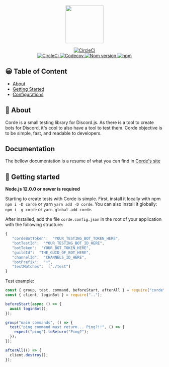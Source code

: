 <div align="center">
  <br />
  <p>
    <img width="120" height="120" src="./website/static/img/logo/android-icon-192x192.png" />
  </p>
  <p>
   <!-- <a href="https://discord.gg/f3Gs7uU">
      <img src="https://img.shields.io/discord/768647567461449778?color=7289da&logo=discord&logoColor=white" alt="Discord server" />
    </a> -->
    <a href="https://gitpod.io/#https://github.com/cordejs/corde">
      <img
        alt="CircleCi"
        src="https://img.shields.io/badge/Gitpod-ready--to--code-blue?logo=gitpod"
      />
    </a>
    <br>
    <a href="https://circleci.com/gh/cordejs/corde">
      <img
        alt="CircleCi"
        src="https://img.shields.io/circleci/build/github/cordejs/corde"
      />
    </a>
    <a href="https://codecov.io/gh/cordejs/corde">
      <img
        alt="Codecov"
        src="https://img.shields.io/codecov/c/github/cordejs/corde"
      />
    </a>
    <a href="https://www.npmjs.com/package/corde">
      <img alt="Npm version" src="https://img.shields.io/npm/v/corde" />
    </a>
    <a href="https://www.npmjs.com/package/corde">
      <img alt="npm" src="https://img.shields.io/npm/dt/corde"></a>
  </p>
</div>

## 😀 Table of Content

- [About](#-about)
- [Getting Started](#-getting-started)
- [Configurations](#%EF%B8%8F-configurations)

## 👀 About

Corde is a small testing library for Discord.js. As there is a tool to create bots for Discord, it's cool to also have a tool to test them. Corde objective is to be simple, fast, and readable to developers.

## Documentation

The bellow documentation is a resume of what you can find in [Corde's site](https://corde.netlify.app)

## 🚀 Getting started

**Node.js 12.0.0 or newer is required**

Starting to create tests with Corde is simple. First, install it locally with npm `npm i -D corde` or yarn `yarn add -D corde`. You can also install it globally: `npm i -g corde` or `yarn global add corde`.

After installed, add the file `corde.config.json` in the root of your application with the following structure:

```javascript
{
   "cordeBotToken":  "YOUR_TESTING_BOT_TOKEN_HERE",
   "botTestId":  "YOUR_TESTING_BOT_ID_HERE",
   "botToken":  "YOUR_BOT_TOKEN_HERE",
   "guildId":  "THE_GUID_OF_BOT_HERE",
   "channelId":  "CHANNELS_ID_HERE",
   "botPrefix":  "+",
   "testMatches":  ["./test"]
}
```

Test example:

```javascript
const { group, test, command, beforeStart, afterAll } = require("corde");
const { client, loginBot } = require("..");

beforeStart(async () => {
  await loginBot();
});

group("main commands", () => {
  test("ping command must return... Ping?!!", () => {
    expect("ping").toReturn("Ping?");
  });
});

afterAll(() => {
  client.destroy();
});
```
